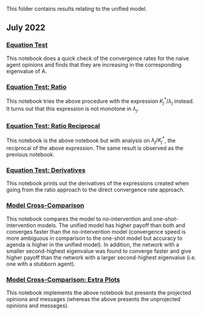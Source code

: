 This folder contains results relating to the unified model.

## July 2022

### [Equation Test](https://github.com/jbrightuniverse/strategic_influencer_of_naive_agents/blob/main/unified_model/equation_test.ipynb)
This notebook does a quick check of the convergence rates for the naive agent opinions and finds that they are increasing in the corresponding eigenvalue of A.

### [Equation Test: Ratio](https://github.com/jbrightuniverse/strategic_influencer_of_naive_agents/blob/main/unified_model/equation_test_ratio.ipynb)
This notebook tries the above procedure with the expression $K_j^* / \lambda_j$ instead. It turns out that this expression is not monotone in $\lambda_j$.

### [Equation Test: Ratio Reciprocal](https://github.com/jbrightuniverse/strategic_influencer_of_naive_agents/blob/main/unified_model/equation_test_ratio_2.ipynb)
This notebook is the above notebook but with analysis on $\lambda_j / K_j^*$, the reciprocal of the above expression. The same result is observed as the previous notebook.

### [Equation Test: Derivatives](https://github.com/jbrightuniverse/strategic_influencer_of_naive_agents/blob/main/unified_model/equation_test_derivatives.ipynb)
This notebook prints out the derivatives of the expressions created when going from the ratio approach to the direct convergence rate approach.

### [Model Cross-Comparison](https://github.com/jbrightuniverse/strategic_influencer_of_naive_agents/blob/main/unified_model/model_cross_comparison.ipynb)
This notebook compares the model to no-intervention and one-shot-intervention models. The unified model has higher payoff than both and converges faster than the no-intervention model (convergence speed is more ambiguous in comparison to the one-shot model but accuracy to agenda is higher in the unified model). In addition, the network with a smaller second-highest eigenvalue was found to converge faster and give higher payoff than the network with a larger second-highest eigenvalue (i.e. one with a stubborn agent).

### [Model Cross-Comparison: Extra Plots](https://github.com/jbrightuniverse/strategic_influencer_of_naive_agents/blob/main/unified_model/extra_plots.ipynb)
This notebook implements the above notebook but presents the projected opinions and messages (whereas the above presents the unprojected opinions and messages).
